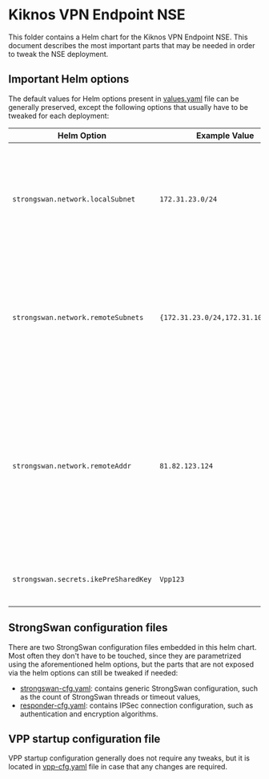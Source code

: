 # Kiknos VPN Endpoint NSE
This folder contains a Helm chart for the Kiknos VPN Endpoint NSE. This document describes the most
important parts that may be needed in order to tweak the NSE deployment.


## Important Helm options
The default values for Helm options present in [values.yaml](values.yaml) file can be generally preserved,
except the following options that usually have to be tweaked for each deployment:

| Helm Option                          | Example Value                      | Description |
| ------------------------------------ | ---------------------------------- | ----------- |
| `strongswan.network.localSubnet`     | `172.31.23.0/24`                   | Local IP subnet exposed via the IPSec tunnel to the remote peers. This value will be also used as the local NSE's IPAM prefix pool. |
| `strongswan.network.remoteSubnets`   | `{172.31.23.0/24,172.31.100.0/24}` | Array of remote IP subnets accessible via IPSec tunnels. This usually matches to an array of the local subnets of individual remote IPSec peers. |
| `strongswan.network.remoteAddr`      | `81.82.123.124`                    | (optional) IP address of the remote IPSec peer. Required only if this NSE acts as an IPSec client initiating a connection to the remote gateway/peer. Leave empty if this NSE acts as an IPSec gateway. |
| `strongswan.secrets.ikePreSharedKey` | `Vpp123`                           | Pre-shared-key used to authenticate with remote IPSec peers. |


## StrongSwan configuration files
There are two StrongSwan configuration files embedded in this helm chart. Most often they don't have to be
touched, since they are parametrized using the aforementioned helm options, but the parts that are not exposed
via the helm options can still be tweaked if needed:

- [strongswan-cfg.yaml](templates/strongswan-cfg.yaml): contains generic StrongSwan configuration,
 such as the count of StrongSwan threads or timeout values,
- [responder-cfg.yaml](templates/responder-cfg.yaml): contains IPSec connection configuration,
 such as authentication and encryption algorithms.


## VPP startup configuration file
VPP startup configuration generally does not require any tweaks, but it is located in
[vpp-cfg.yaml](templates/vpp-cfg.yaml) file in case that any changes are required.
